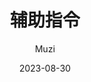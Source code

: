 ---
title: 辅助指令
icon: person-circle-check
order: 8
author: Muzi
date: 2023-08-30
category:
  - 指令
tag:
  - 指令
  - osu!
  - osu
  - 辅助
sticky: false
star: false
---